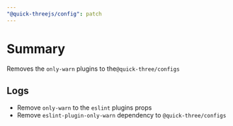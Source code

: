 ```yaml
---
"@quick-threejs/config": patch
---
```


# Summary

Removes the `only-warn` plugins to the`@quick-three/configs`

## Logs

- Remove `only-warn` to the `eslint` plugins props
- Remove `eslint-plugin-only-warn` dependency to `@quick-three/configs`
